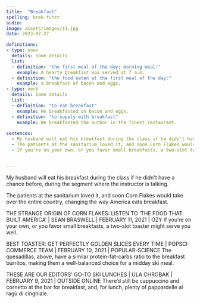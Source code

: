 ```yaml
---
title:  "Breakfast"
spelling: brek-fuhst
audio:
image: assets/images/11.jpg
date: 2023-07-27

definitions:
- type: noun
  details: Some details
  list:
  - definition: "the first meal of the day; morning meal:"
    example: A hearty breakfast was served at 7 a.m.
  - definition: "the food eaten at the first meal of the day:"
    example: a breakfast of bacon and eggs.
- type: verb
  details: Some details
  list:
  - definition: "to eat breakfast"
    example: He breakfasted on bacon and eggs.
  - definition: "to supply with breakfast"
    example: We breakfasted the author in the finest restaurant.
    
sentences:
  - My husband will eat his breakfast during the class if he didn't have a chance before, during the segment where the instructor is talking.
  - The patients at the sanitarium loved it, and soon Corn Flakes would take over the entire country, changing the way America eats breakfast.
  - If you’re on your own, or you favor small breakfasts, a two-slot toaster might serve you well.


---
```


My husband will eat his breakfast during the class if he didn't have a chance before, during the segment where the instructor is talking.

The patients at the sanitarium loved it, and soon Corn Flakes would take over the entire country, changing the way America eats breakfast.

THE STRANGE ORIGIN OF CORN FLAKES: LISTEN TO ‘THE FOOD THAT BUILT AMERICA’ | SEAN BRASWELL | FEBRUARY 11, 2021 | OZY
If you’re on your own, or you favor small breakfasts, a two-slot toaster might serve you well.

BEST TOASTER: GET PERFECTLY GOLDEN SLICES EVERY TIME | POPSCI COMMERCE TEAM | FEBRUARY 10, 2021 | POPULAR-SCIENCE
The quesadillas, above, have a similar protein-fat-carbs ratio to the breakfast burritos, making them a well-balanced choice for a midday ski meal.

THESE ARE OUR EDITORS' GO-TO SKI LUNCHES | ULA CHROBAK | FEBRUARY 9, 2021 | OUTSIDE ONLINE
There’d still be cappuccino and cornetto at the bar for breakfast, and, for lunch, plenty of pappardelle al ragù di cinghiale.